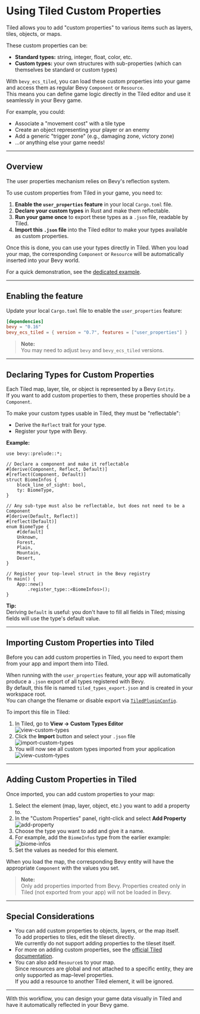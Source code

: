 # Using Tiled Custom Properties

Tiled allows you to add "custom properties" to various items such as layers, tiles, objects, or maps.

These custom properties can be:

- **Standard types:** string, integer, float, color, etc.
- **Custom types:** your own structures with sub-properties (which can themselves be standard or custom types)

With `bevy_ecs_tiled`, you can load these custom properties into your game and access them as regular Bevy `Component` or `Resource`.  
This means you can define game logic directly in the Tiled editor and use it seamlessly in your Bevy game.

For example, you could:

- Associate a "movement cost" with a tile type
- Create an object representing your player or an enemy
- Add a generic "trigger zone" (e.g., damaging zone, victory zone)
- ...or anything else your game needs!

---

## Overview

The user properties mechanism relies on Bevy's reflection system.

To use custom properties from Tiled in your game, you need to:

1. **Enable the `user_properties` feature** in your local `Cargo.toml` file.
2. **Declare your custom types** in Rust and make them reflectable.
3. **Run your game once** to export these types as a `.json` file, readable by Tiled.
4. **Import this `.json` file** into the Tiled editor to make your types available as custom properties.

Once this is done, you can use your types directly in Tiled. When you load your map, the corresponding `Component` or `Resource` will be automatically inserted into your Bevy world.

For a quick demonstration, see the [dedicated example](https://github.com/adrien-bon/bevy_ecs_tiled/blob/main/examples/properties_basic.rs).

---

## Enabling the feature

Update your local `Cargo.toml` file to enable the `user_properties` feature:

```toml
[dependencies]
bevy = "0.16"
bevy_ecs_tiled = { version = "0.7", features = ["user_properties"] }
```

> **Note:**  
> You may need to adjust `bevy` and `bevy_ecs_tiled` versions.

---

## Declaring Types for Custom Properties

Each Tiled map, layer, tile, or object is represented by a Bevy `Entity`.  
If you want to add custom properties to them, these properties should be a `Component`.

To make your custom types usable in Tiled, they must be "reflectable":

- Derive the `Reflect` trait for your type.
- Register your type with Bevy.

**Example:**

```rust,no_run
use bevy::prelude::*;

// Declare a component and make it reflectable
#[derive(Component, Reflect, Default)]
#[reflect(Component, Default)]
struct BiomeInfos {
    block_line_of_sight: bool,
    ty: BiomeType,
}

// Any sub-type must also be reflectable, but does not need to be a Component
#[derive(Default, Reflect)]
#[reflect(Default)]
enum BiomeType {
    #[default]
    Unknown,
    Forest,
    Plain,
    Mountain,
    Desert,
}

// Register your top-level struct in the Bevy registry
fn main() {
    App::new()
        .register_type::<BiomeInfos>();
}
```

**Tip:**  
Deriving `Default` is useful: you don't have to fill all fields in Tiled; missing fields will use the type's default value.

---

## Importing Custom Properties into Tiled

Before you can add custom properties in Tiled, you need to export them from your app and import them into Tiled.

When running with the `user_properties` feature, your app will automatically produce a `.json` export of all types registered with Bevy.  
By default, this file is named `tiled_types_export.json` and is created in your workspace root.  
You can change the filename or disable export via [`TiledPluginConfig`](https://docs.rs/bevy_ecs_tiled/latest/bevy_ecs_tiled/tiled/struct.TiledPluginConfig.html).

To import this file in Tiled:

1. In Tiled, go to **View → Custom Types Editor**  
   ![view-custom-types](images/properties_view-types.png)
2. Click the **Import** button and select your `.json` file  
   ![import-custom-types](images/properties_import-types.png)
3. You will now see all custom types imported from your application  
   ![view-custom-types](images/properties_custom-type.png)

---

## Adding Custom Properties in Tiled

Once imported, you can add custom properties to your map:

1. Select the element (map, layer, object, etc.) you want to add a property to.
2. In the "Custom Properties" panel, right-click and select **Add Property**  
   ![add-property](images/properties_add-property.png)
3. Choose the type you want to add and give it a name.
4. For example, add the `BiomeInfos` type from the earlier example:  
   ![biome-infos](images/properties_biome-infos.png)
5. Set the values as needed for this element.

When you load the map, the corresponding Bevy entity will have the appropriate `Component` with the values you set.

> **Note:**  
> Only add properties imported from Bevy. Properties created only in Tiled (not exported from your app) will not be loaded in Bevy.

---

## Special Considerations

- You can add custom properties to objects, layers, or the map itself.  
  To add properties to tiles, edit the tileset directly.  
  We currently do not support adding properties to the tileset itself.
- For more on adding custom properties, see the [official Tiled documentation](https://doc.mapeditor.org/en/stable/manual/custom-properties/).
- You can also add `Resource`s to your map.  
  Since resources are global and not attached to a specific entity, they are only supported as map-level properties.  
  If you add a resource to another Tiled element, it will be ignored.

---

With this workflow, you can design your game data visually in Tiled and have it automatically reflected in your Bevy game.
